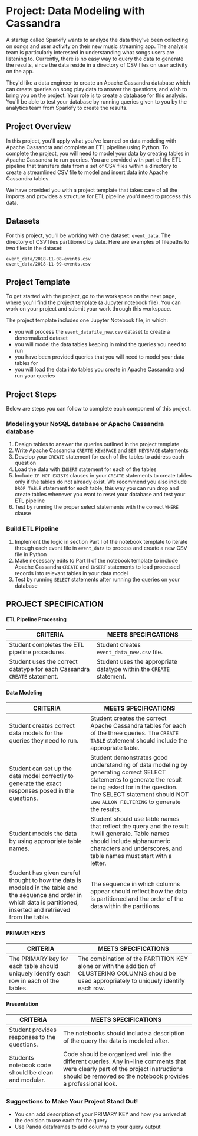 # Project: Data Modeling with Cassandra

A startup called Sparkify wants to analyze the data they've been collecting on songs and user activity on their new music streaming app. The analysis team is particularly interested in understanding what songs users are listening to. Currently, there is no easy way to query the data to generate the results, since the data reside in a directory of CSV files on user activity on the app.

They'd like a data engineer to create an Apache Cassandra database which can create queries on song play data to answer the questions, and wish to bring you on the project. Your role is to create a database for this analysis. You'll be able to test your database by running queries given to you by the analytics team from Sparkify to create the results.

## Project Overview

In this project, you'll apply what you've learned on data modeling with Apache Cassandra and complete an ETL pipeline using Python. To complete the project, you will need to model your data by creating tables in Apache Cassandra to run queries. You are provided with part of the ETL pipeline that transfers data from a set of CSV files within a directory to create a streamlined CSV file to model and insert data into Apache Cassandra tables.

We have provided you with a project template that takes care of all the imports and provides a structure for ETL pipeline you'd need to process this data.

## Datasets

For this project, you'll be working with one dataset:  `event_data`. The directory of CSV files partitioned by date. Here are examples of filepaths to two files in the dataset:

```
event_data/2018-11-08-events.csv
event_data/2018-11-09-events.csv

```

## Project Template

To get started with the project, go to the workspace on the next page, where you'll find the project template (a Jupyter notebook file). You can work on your project and submit your work through this workspace.

The project template includes one Jupyter Notebook file, in which:

-   you will process the  `event_datafile_new.csv`  dataset to create a denormalized dataset
-   you will model the data tables keeping in mind the queries you need to run
-   you have been provided queries that you will need to model your data tables for
-   you will load the data into tables you create in Apache Cassandra and run your queries

## Project Steps

Below are steps you can follow to complete each component of this project.

### Modeling your NoSQL database or Apache Cassandra database

1.  Design tables to answer the queries outlined in the project template
2.  Write Apache Cassandra  `CREATE KEYSPACE`  and  `SET KEYSPACE`  statements
3.  Develop your  `CREATE`  statement for each of the tables to address each question
4.  Load the data with  `INSERT`  statement for each of the tables
5.  Include  `IF NOT EXISTS`  clauses in your  `CREATE`  statements to create tables only if the tables do not already exist. We recommend you also include  `DROP TABLE`  statement for each table, this way you can run drop and create tables whenever you want to reset your database and test your ETL pipeline
6.  Test by running the proper select statements with the correct  `WHERE`  clause

### Build ETL Pipeline

1.  Implement the logic in section Part I of the notebook template to iterate through each event file in  `event_data`  to process and create a new CSV file in Python
2.  Make necessary edits to Part II of the notebook template to include Apache Cassandra  `CREATE`  and  `INSERT`  statements to load processed records into relevant tables in your data model
3.  Test by running  `SELECT`  statements after running the queries on your database

## PROJECT SPECIFICATION

#### ETL Pipeline Processing

| CRITERIA | MEETS SPECIFICATIONS |
|--|--|
| Student completes the ETL pipeline procedures. | Student creates `event_data_new.csv` file. |
| Student uses the correct datatype for each Cassandra `CREATE` statement. | Student uses the appropriate datatype within the `CREATE` statement. |

#### Data Modeling

| CRITERIA | MEETS SPECIFICATIONS |
|--|--|
| Student creates correct data models for the queries they need to run. | Student creates the correct Apache Cassandra tables for each of the three queries. The `CREATE TABLE` statement should include the appropriate table. |
| Student can set up the data model correctly to generate the exact responses posed in the questions. | Student demonstrates good understanding of data modeling by generating correct SELECT statements to generate the result being asked for in the question.<br/>The SELECT statement should NOT use `ALLOW FILTERING` to generate the results. |
| Student models the data by using appropriate table names. | Student should use table names that reflect the query and the result it will generate. Table names should include alphanumeric characters and underscores, and table names must start with a letter. |
| Student has given careful thought to how the data is modeled in the table and the sequence and order in which data is partitioned, inserted and retrieved from the table. | The sequence in which columns appear should reflect how the data is partitioned and the order of the data within the partitions. |

#### PRIMARY KEYS
| CRITERIA | MEETS SPECIFICATIONS |
|--|--|
| The PRIMARY key for each table should uniquely identify each row in each of the tables. | The combination of the PARTITION KEY alone or with the addition of CLUSTERING COLUMNS should be used appropriately to uniquely identify each row. |

#### Presentation
| CRITERIA | MEETS SPECIFICATIONS |
|--|--|
| Student provides responses to the questions. | The notebooks should include a description of the query the data is modeled after. |
| Students notebook code should be clean and modular. | Code should be organized well into the different queries. Any in-line comments that were clearly part of the project instructions should be removed so the notebook provides a professional look. |

### Suggestions to Make Your Project Stand Out!

-   You can add description of your PRIMARY KEY and how you arrived at the decision to use each for the query
-   Use Panda dataframes to add columns to your query output
